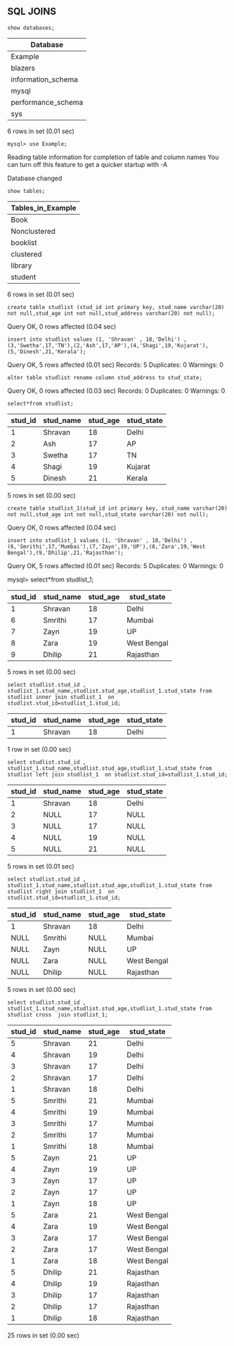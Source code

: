 ## SQL JOINS
```Display databases
show databases;
```

| Database           |
| ------------------ |
| Example            |
| blazers            |
| information_schema |
| mysql              |
| performance_schema |
| sys                |

6 rows in set (0.01 sec)
```Using database
mysql> use Example;
```
Reading table information for completion of table and column names
You can turn off this feature to get a quicker startup with -A

Database changed
```Display tables
show tables;
```

| Tables_in_Example |
| ----------------- |
| Book              |
| Nonclustered      |
| booklist          |
| clustered         |
| library           |
| student           |

6 rows in set (0.01 sec)
```Creating a table called studlist
create table studlist (stud_id int primary key, stud_name varchar(20) not null,stud_age int not null,stud_address varchar(20) not null);
```
Query OK, 0 rows affected (0.04 sec)
```Inserting the values
insert into studlist values (1, 'Shravan' , 18,'Delhi') ,(3,'Swetha',17,'TN'),(2,'Ash',17,'AP'),(4,'Shagi',19,'Kujarat'),(5,'Dinesh',21,'Kerala');
```
Query OK, 5 rows affected (0.01 sec)
Records: 5  Duplicates: 0  Warnings: 0
```Modify
alter table studlist rename column stud_address to stud_state;
```
Query OK, 0 rows affected (0.03 sec)
Records: 0  Duplicates: 0  Warnings: 0
```Extract data from studlist
select*from studlist;
```
| stud_id | stud_name | stud_age | stud_state |
|-------- |-----------| ---------| ---------- |
|       1 | Shravan   |       18 | Delhi      |
|       2 | Ash       |       17 | AP         |
|       3 | Swetha    |       17 | TN         |
|       4 | Shagi     |       19 | Kujarat    |
|       5 | Dinesh    |       21 | Kerala     |

5 rows in set (0.00 sec)
```Creating another table for joins
create table studlist_1(stud_id int primary key, stud_name varchar(20) not null,stud_age int not null,stud_state varchar(20) not null);
```
Query OK, 0 rows affected (0.04 sec)
```Inserting values
insert into studlist_1 values (1, 'Shravan' , 18,'Delhi') ,(6,'Smrithi',17,'Mumbai'),(7,'Zayn',19,'UP'),(8,'Zara',19,'West Bengal'),(9,'Dhilip',21,'Rajasthan');
```
Query OK, 5 rows affected (0.01 sec)
Records: 5  Duplicates: 0  Warnings: 0

mysql> select*from studlist_1;

| stud_id | stud_name | stud_age | stud_state  |
|---------| ----------|----------| ----------- |
|       1 | Shravan   |       18 | Delhi       |
|       6 | Smrithi   |       17 | Mumbai      |
|       7 | Zayn      |       19 | UP          |
|       8 | Zara      |       19 | West Bengal |
|       9 | Dhilip    |       21 | Rajasthan   |

5 rows in set (0.00 sec)
```In Inner join common values are appeared
select studlist.stud_id , studlist_1.stud_name,studlist.stud_age,studlist_1.stud_state from studlist inner join studlist_1  on studlist.stud_id=studlist_1.stud_id;
```

| stud_id | stud_name | stud_age | stud_state |
|---------|-----------|----------|----------- |
|       1 | Shravan   |       18 | Delhi      |

1 row in set (0.00 sec)
```In , Left join is only have the values of first table and common value
select studlist.stud_id , studlist_1.stud_name,studlist.stud_age,studlist_1.stud_state from studlist left join studlist_1  on studlist.stud_id=studlist_1.stud_id;
```

| stud_id | stud_name | stud_age | stud_state |
|---------|-----------|----------|----------- |
|       1 | Shravan   |       18 | Delhi      |
|       2 | NULL      |       17 | NULL       |
|       3 | NULL      |       17 | NULL       |
|       4 | NULL      |       19 | NULL       |
|       5 | NULL      |       21 | NULL       |

5 rows in set (0.01 sec)
```In , Right join is only have the values of second table and common value
select studlist.stud_id , studlist_1.stud_name,studlist.stud_age,studlist_1.stud_state from studlist right join studlist_1  on studlist.stud_id=studlist_1.stud_id;
```

| stud_id | stud_name | stud_age | stud_state  |
|---------|-----------|----------|------------ |
|       1 | Shravan   |       18 | Delhi       |
|    NULL | Smrithi   |     NULL | Mumbai      |
|    NULL | Zayn      |     NULL | UP          |
|    NULL | Zara      |     NULL | West Bengal |
|    NULL | Dhilip    |     NULL | Rajasthan   |

5 rows in set (0.00 sec)
```Cross join
select studlist.stud_id , studlist_1.stud_name,studlist.stud_age,studlist_1.stud_state from studlist cross  join studlist_1;
```

| stud_id | stud_name | stud_age | stud_state  |
|---------|-----------|----------|-------------|
|       5 | Shravan   |       21 | Delhi       |
|       4 | Shravan   |       19 | Delhi       |
|       3 | Shravan   |       17 | Delhi       |
|       2 | Shravan   |       17 | Delhi       |
|       1 | Shravan   |       18 | Delhi       |
|       5 | Smrithi   |       21 | Mumbai      |
|       4 | Smrithi   |       19 | Mumbai      |
|       3 | Smrithi   |       17 | Mumbai      |
|       2 | Smrithi   |       17 | Mumbai      |
|       1 | Smrithi   |       18 | Mumbai      |
|       5 | Zayn      |       21 | UP          |
|       4 | Zayn      |       19 | UP          |
|       3 | Zayn      |       17 | UP          |
|       2 | Zayn      |       17 | UP          |
|       1 | Zayn      |       18 | UP          |
|       5 | Zara      |       21 | West Bengal |
|       4 | Zara      |       19 | West Bengal |
|       3 | Zara      |       17 | West Bengal |
|       2 | Zara      |       17 | West Bengal |
|       1 | Zara      |       18 | West Bengal |
|       5 | Dhilip    |       21 | Rajasthan   |
|       4 | Dhilip    |       19 | Rajasthan   |
|       3 | Dhilip    |       17 | Rajasthan   |
|       2 | Dhilip    |       17 | Rajasthan   |
|       1 | Dhilip    |       18 | Rajasthan   |

25 rows in set (0.00 sec)



